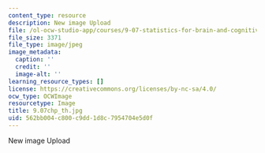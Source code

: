 ```yaml
---
content_type: resource
description: New image Upload
file: /ol-ocw-studio-app/courses/9-07-statistics-for-brain-and-cognitive-science-fall-2016/562bb004c800c9dd1d8c7954704e5d0f_9.07f16_th.jpg
file_size: 3371
file_type: image/jpeg
image_metadata:
  caption: ''
  credit: ''
  image-alt: ''
learning_resource_types: []
license: https://creativecommons.org/licenses/by-nc-sa/4.0/
ocw_type: OCWImage
resourcetype: Image
title: 9.07chp_th.jpg
uid: 562bb004-c800-c9dd-1d8c-7954704e5d0f
---
```

New image Upload